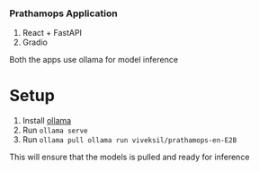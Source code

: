 ### Prathamops Application

1. React + FastAPI
2. Gradio

Both the apps use ollama for model inference

# Setup
1. Install [ollama](https://ollama.com/download)
2. Run `ollama serve`
3. Run `ollama pull ollama run viveksil/prathamops-en-E2B`

This will ensure that the models is pulled and ready for inference
